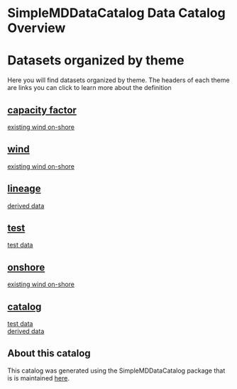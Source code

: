 
SimpleMDDataCatalog Data Catalog Overview
=========================================

# Datasets organized by theme
  
Here you will find datasets organized by theme. The headers of each theme are links you can click to learn more about the definition
## [capacity factor](973I.md)
  
[existing wind on-shore](ewrcqwfeb.md)
## [wind](fajfafl.md)
  
[existing wind on-shore](ewrcqwfeb.md)
## [lineage](fdcshjnfdscahjn.md)
  
[derived data](73956.md)
## [test](iu34jkAWD.md)
  
[test data](12345.md)
## [onshore](weruEF8.md)
  
[existing wind on-shore](ewrcqwfeb.md)
## [catalog](sdfjlhgfvrkhlsfd.md)
  
[test data](12345.md)  
[derived data](73956.md)
## About this catalog
  
This catalog was generated using the SimpleMDDataCatalog package that is is maintained [here](https://github.com/uuidea/SimpleMDDataCatalog).